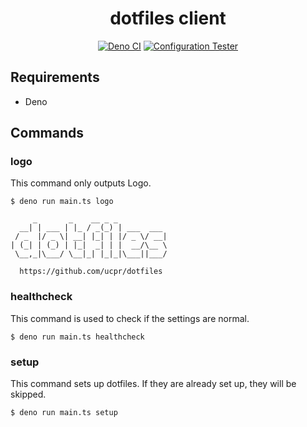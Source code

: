 <div align="center">
  <h1>dotfiles client</h1>

[![Deno CI](https://github.com/ucpr/dotfiles/actions/workflows/deno-ci.yaml/badge.svg)](https://github.com/ucpr/dotfiles/actions/workflows/deno-ci.yaml)
[![Configuration Tester](https://github.com/ucpr/dotfiles/actions/workflows/configuration-tester.yaml/badge.svg)](https://github.com/ucpr/dotfiles/actions/workflows/configuration-tester.yaml)

</div>

## Requirements

- Deno

## Commands

### logo

This command only outputs Logo.

```
$ deno run main.ts logo

     _       _    __ _ _
  __| | ___ | |_ / _(_) | ___  ___
 / _  |/ _ \| __| |_| | |/ _ \/ __|
| (_| | (_) | |_|  _| | |  __/\__ \
 \__,_|\___/ \__|_| |_|_|\___||___/

  https://github.com/ucpr/dotfiles
```

### healthcheck

This command is used to check if the settings are normal.

```
$ deno run main.ts healthcheck
```

### setup

This command sets up dotfiles. If they are already set up, they will be skipped.

```
$ deno run main.ts setup
```
